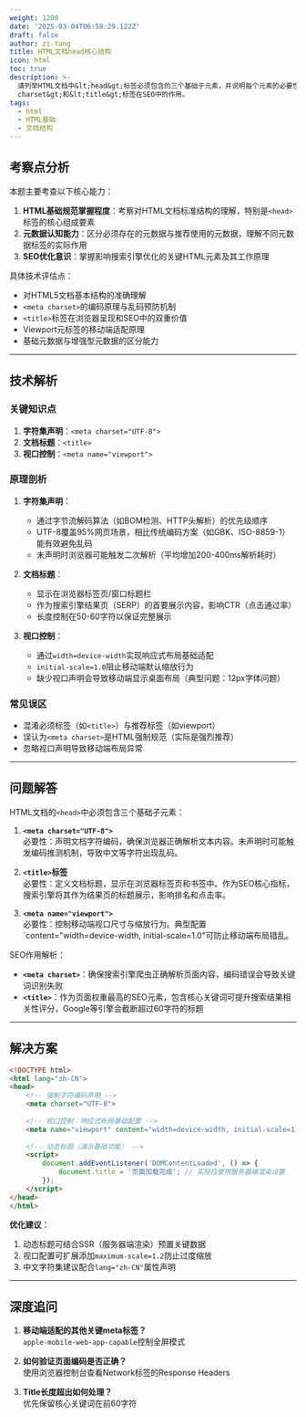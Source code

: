 ```yaml
---
weight: 1200
date: '2025-03-04T06:58:29.122Z'
draft: false
author: zi.Yang
title: HTML文档head核心结构
icon: html
toc: true
description: >-
  请列举HTML文档中&lt;head&gt;标签必须包含的三个基础子元素，并说明每个元素的必要性。同时解释&lt;meta
  charset&gt;和&lt;title&gt;标签在SEO中的作用。
tags:
  - html
  - HTML基础
  - 文档结构
---
```


## 考察点分析

本题主要考查以下核心能力：
1. **HTML基础规范掌握程度**：考察对HTML文档标准结构的理解，特别是`<head>`标签的核心组成要素
2. **元数据认知能力**：区分必须存在的元数据与推荐使用的元数据，理解不同元数据标签的实际作用
3. **SEO优化意识**：掌握影响搜索引擎优化的关键HTML元素及其工作原理

具体技术评估点：
- 对HTML5文档基本结构的准确理解
- `<meta charset>`的编码原理与乱码预防机制
- `<title>`标签在浏览器呈现和SEO中的双重价值
- Viewport元标签的移动端适配原理
- 基础元数据与增强型元数据的区分能力

---

## 技术解析

### 关键知识点
1. **字符集声明**：`<meta charset="UTF-8">`
2. **文档标题**：`<title>`
3. **视口控制**：`<meta name="viewport">`

### 原理剖析
1. **字符集声明**：
   - 通过字节流解码算法（如BOM检测、HTTP头解析）的优先级顺序
   - UTF-8覆盖95%网页场景，相比传统编码方案（如GBK、ISO-8859-1）能有效避免乱码
   - 未声明时浏览器可能触发二次解析（平均增加200-400ms解析耗时）

2. **文档标题**：
   - 显示在浏览器标签页/窗口标题栏
   - 作为搜索引擎结果页（SERP）的首要展示内容，影响CTR（点击通过率）
   - 长度控制在50-60字符以保证完整展示

3. **视口控制**：
   - 通过`width=device-width`实现响应式布局基础适配
   - `initial-scale=1.0`阻止移动端默认缩放行为
   - 缺少视口声明会导致移动端显示桌面布局（典型问题：12px字体问题）

### 常见误区
- 混淆必须标签（如`<title>`）与推荐标签（如viewport）
- 误认为`<meta charset>`是HTML强制规范（实际是强烈推荐）
- 忽略视口声明导致移动端布局异常

---

## 问题解答

HTML文档的`<head>`中必须包含三个基础子元素：

1. **`<meta charset="UTF-8">`**  
   必要性：声明文档字符编码，确保浏览器正确解析文本内容。未声明时可能触发编码推测机制，导致中文等字符出现乱码。

2. **`<title>`标签**  
   必要性：定义文档标题，显示在浏览器标签页和书签中。作为SEO核心指标，搜索引擎将其作为结果页的标题展示，影响排名和点击率。

3. **`<meta name="viewport">`**  
   必要性：控制移动端视口尺寸与缩放行为。典型配置`content="width=device-width, initial-scale=1.0"可防止移动端布局错乱。

SEO作用解析：
- **`<meta charset>`**：确保搜索引擎爬虫正确解析页面内容，编码错误会导致关键词识别失败
- **`<title>`**：作为页面权重最高的SEO元素，包含核心关键词可提升搜索结果相关性评分，Google等引擎会截断超过60字符的标题

---

## 解决方案

```html
<!DOCTYPE html>
<html lang="zh-CN">
<head>
    <!-- 强制字符编码声明 -->
    <meta charset="UTF-8">
    
    <!-- 视口控制：响应式布局基础配置 -->
    <meta name="viewport" content="width=device-width, initial-scale=1.0">
    
    <!-- 动态标题（演示基础功能） -->
    <script>
        document.addEventListener('DOMContentLoaded', () => {
            document.title = '页面加载完成'; // 实际应使用服务器端渲染设置
        });
    </script>
</head>
</html>
```

**优化建议**：
1. 动态标题可结合SSR（服务器端渲染）预置关键数据
2. 视口配置可扩展添加`maximum-scale=1.2`防止过度缩放
3. 中文字符集建议配合`lang="zh-CN"`属性声明

---

## 深度追问

1. **移动端适配的其他关键meta标签？**  
   `apple-mobile-web-app-capable`控制全屏模式

2. **如何验证页面编码是否正确？**  
   使用浏览器控制台查看Network标签的Response Headers

3. **Title长度超出如何处理？**  
   优先保留核心关键词在前60字符